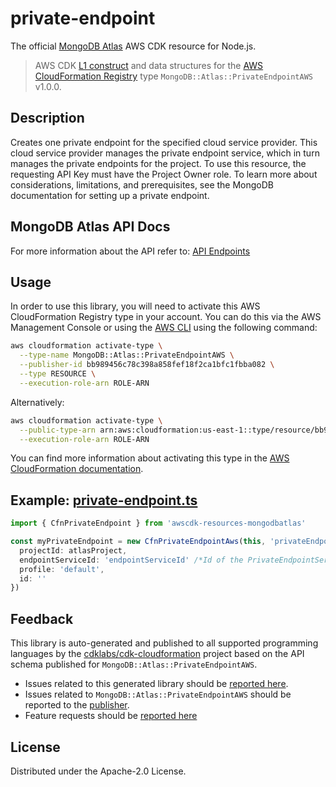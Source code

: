 # private-endpoint

The official [MongoDB Atlas](https://www.mongodb.com/) AWS CDK resource for Node.js.

> AWS CDK [L1 construct] and data structures for the [AWS CloudFormation Registry] type `MongoDB::Atlas::PrivateEndpointAWS` v1.0.0.

[l1 construct]: https://docs.aws.amazon.com/cdk/latest/guide/constructs.html
[aws cloudformation registry]: https://docs.aws.amazon.com/AWSCloudFormation/latest/UserGuide/registry.html

## Description

Creates one private endpoint for the specified cloud service provider. This cloud service provider manages the private endpoint service, which in turn manages the private endpoints for the project. To use this resource, the requesting API Key must have the Project Owner role. To learn more about considerations, limitations, and prerequisites, see the MongoDB documentation for setting up a private endpoint.

## MongoDB Atlas API Docs

For more information about the API refer to: [API Endpoints](https://www.mongodb.com/docs/atlas/reference/api-resources-spec/#tag/Private-Endpoint-Services)

## Usage

In order to use this library, you will need to activate this AWS CloudFormation Registry type in your account. You can do this via the AWS Management Console or using the [AWS CLI](https://aws.amazon.com/cli/) using the following command:

```sh
aws cloudformation activate-type \
  --type-name MongoDB::Atlas::PrivateEndpointAWS \
  --publisher-id bb989456c78c398a858fef18f2ca1bfc1fbba082 \
  --type RESOURCE \
  --execution-role-arn ROLE-ARN
```

Alternatively:

```sh
aws cloudformation activate-type \
  --public-type-arn arn:aws:cloudformation:us-east-1::type/resource/bb989456c78c398a858fef18f2ca1bfc1fbba082/MongoDB-Atlas-PrivateEndpointAWS \
  --execution-role-arn ROLE-ARN
```

You can find more information about activating this type in the [AWS CloudFormation documentation](https://docs.aws.amazon.com/AWSCloudFormation/latest/UserGuide/registry-public.html).

## Example: [private-endpoint.ts](../../../examples/l1-resources/private-endpoint.ts)

```ts
import { CfnPrivateEndpoint } from 'awscdk-resources-mongodbatlas'

const myPrivateEndpoint = new CfnPrivateEndpointAws(this, 'privateEndpoint', {
  projectId: atlasProject,
  endpointServiceId: 'endpointServiceId' /*Id of the PrivateEndpointService*/,
  profile: 'default',
  id: ''
})
```

## Feedback

This library is auto-generated and published to all supported programming languages by the [cdklabs/cdk-cloudformation] project based on the API schema published for `MongoDB::Atlas::PrivateEndpointAWS`.

- Issues related to this generated library should be [reported here](https://github.com/cdklabs/cdk-cloudformation/issues/new?title=Issue+with+%40cdk-cloudformation%2Fmongodb-atlas-privateendpoint+v1.0.0).
- Issues related to `MongoDB::Atlas::PrivateEndpointAWS` should be reported to the [publisher](https://github.com/mongodb/mongodbatlas-cloudformation-resources/issues).
- Feature requests should be [reported here](https://feedback.mongodb.com/forums/924145-atlas?category_id=392596)

[cdklabs/cdk-cloudformation]: https://github.com/cdklabs/cdk-cloudformation

## License

Distributed under the Apache-2.0 License.
